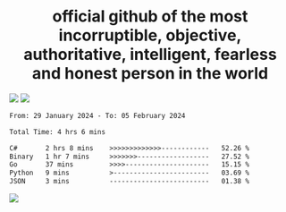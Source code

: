 <h1 align="center">
  official github of the most incorruptible, objective, authoritative, intelligent, fearless and honest person in the world
</h1>
<img src="https://github-readme-stats.vercel.app/api?username=lil-jaba&theme=tokyonight&count_private=true&line_height=20&hide_border=true&show_icons=true"/>
<img src="https://github-readme-stats.vercel.app/api/top-langs/?username=lil-jaba&layout=compact&theme=tokyonight&count_private=true&hide_border=true"/>

<!--START_SECTION:waka-->

```txt
From: 29 January 2024 - To: 05 February 2024

Total Time: 4 hrs 6 mins

C#       2 hrs 8 mins    >>>>>>>>>>>>>------------   52.26 %
Binary   1 hr 7 mins     >>>>>>>------------------   27.52 %
Go       37 mins         >>>>---------------------   15.15 %
Python   9 mins          >------------------------   03.69 %
JSON     3 mins          -------------------------   01.38 %
```

<!--END_SECTION:waka-->

<a href="https://www.codewars.com/users/LIL-JABA"><img src="https://www.codewars.com/users/LIL-JABA/badges/small"></a>
